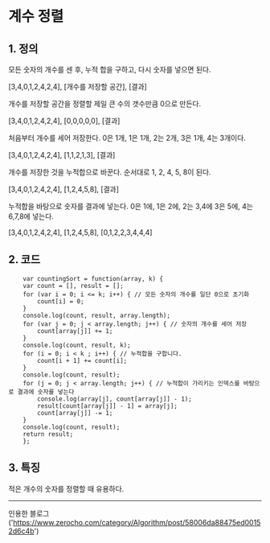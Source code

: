 # 계수 정렬

## 1. 정의

모든 숫자의 개수를 센 후, 누적 합을 구하고, 다시 숫자를 넣으면 된다.

[3,4,0,1,2,4,2,4], [개수를 저장할 공간], [결과]

개수를 저장할 공간을 정렬할 제일 큰 수의 갯수만큼 0으로 만든다.

[3,4,0,1,2,4,2,4], [0,0,0,0,0], [결과]

처음부터 개수를 세어 저장한다. 0은 1개, 1은 1개, 2는 2개, 3은 1개, 4는 3개이다.

[3,4,0,1,2,4,2,4], [1,1,2,1,3], [결과]

개수를 저장한 것을 누적합으로 바꾼다. 순서대로 1, 2, 4, 5, 8이 된다.

[3,4,0,1,2,4,2,4], [1,2,4,5,8], [결과]

누적합을 바탕으로 숫자를 결과에 넣는다. 0은 1에, 1은 2에, 2는 3,4에 3은 5에, 4는 6,7,8에 넣는다.

[3,4,0,1,2,4,2,4], [1,2,4,5,8], [0,1,2,2,3,4,4,4]

## 2. 코드
        var countingSort = function(array, k) {
        var count = [], result = [];
        for (var i = 0; i <= k; i++) { // 모든 숫자의 개수를 일단 0으로 초기화
            count[i] = 0;
        }
        console.log(count, result, array.length);
        for (var j = 0; j < array.length; j++) { // 숫자의 개수를 세어 저장
            count[array[j]] += 1;
        }
        console.log(count, result, k);
        for (i = 0; i < k ; i++) { // 누적합을 구합니다.
            count[i + 1] += count[i];
        }
        console.log(count, result);
        for (j = 0; j < array.length; j++) { // 누적합이 가리키는 인덱스를 바탕으로 결과에 숫자를 넣는다
            console.log(array[j], count[array[j]] - 1);
            result[count[array[j]] - 1] = array[j];
            count[array[j]] -= 1;
        }
        console.log(count, result);
        return result;
        };

## 3. 특징

적은 개수의 숫자를 정렬할 때 유용하다.

***
인용한 블로그('https://www.zerocho.com/category/Algorithm/post/58006da88475ed00152d6c4b')
